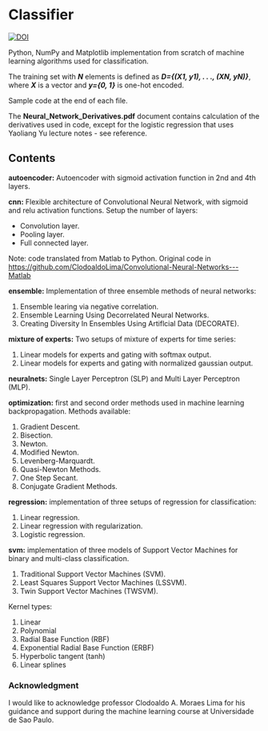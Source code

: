 # Classifier
[![DOI](https://zenodo.org/badge/279084447.svg)](https://zenodo.org/badge/latestdoi/279084447)

Python, NumPy and Matplotlib implementation from scratch of machine learning algorithms used for classification.

The training set with ***N*** elements is defined as ***D={(X1, y1), . . ., (XN, yN)}***, where ***X*** is a vector and ***y={0, 1}*** is one-hot encoded.

Sample code at the end of each file.

The **Neural_Network_Derivatives.pdf** document contains calculation of the derivatives used in code, except for the logistic regression that uses Yaoliang Yu lecture notes - see reference.

## Contents
**autoencoder:** Autoencoder with sigmoid activation function in 2nd and 4th layers.

**cnn:** 
Flexible architecture of Convolutional Neural Network, with sigmoid and relu activation functions. Setup the number of layers:
- Convolution layer.
- Pooling layer.
- Full connected layer.

Note: code translated from Matlab to Python. Original code in https://github.com/ClodoaldoLima/Convolutional-Neural-Networks---Matlab

**ensemble:** Implementation of three ensemble methods of neural networks:
1. Ensemble learing via negative correlation.
1. Ensemble Learning Using Decorrelated Neural Networks.
1. Creating Diversity In Ensembles Using Artiflcial Data (DECORATE).

**mixture of experts:** Two setups of mixture of experts for time series:
1. Linear models for experts and gating with softmax output.
1. Linear models for experts and gating with normalized gaussian output.

**neuralnets:** Single Layer Perceptron (SLP) and Multi Layer Perceptron (MLP).

**optimization:** first and second order methods used in machine learning backpropagation. Methods available:

1. Gradient Descent.
1. Bisection.
1. Newton.
1. Modified Newton.
1. Levenberg-Marquardt.
1. Quasi-Newton Methods.
1. One Step Secant.
1. Conjugate Gradient Methods.

**regression:** implementation of three setups of regression for classification:
1. Linear regression.
1. Linear regression with regularization.
1. Logistic regression.

**svm:** implementation of three models of Support Vector Machines for binary and multi-class classification.
1. Traditional Support Vector Machines (SVM).
1. Least Squares Support Vector Machines (LSSVM).
1. Twin Support Vector Machines (TWSVM).

Kernel types:
1. Linear
1. Polynomial
1. Radial Base Function (RBF)
1. Exponential Radial Base Function (ERBF)
1. Hyperbolic tangent (tanh)
1. Linear splines

### Acknowledgment
I would like to acknowledge professor Clodoaldo A. Moraes Lima for his guidance and support during the machine learning course at Universidade de Sao Paulo.

